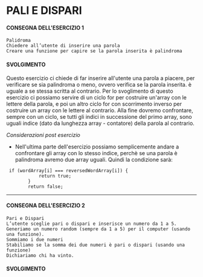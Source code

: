 # PALI E DISPARI

#### CONSEGNA DELL'ESERCIZIO 1

```
Palidroma
Chiedere all’utente di inserire una parola
Creare una funzione per capire se la parola inserita è palindroma
```

#### SVOLGIMENTO

Questo esercizio ci chiede di far inserire all'utente una parola a piacere, per verificare se sia palindroma o meno, ovvero verifica se la parola inserita. è uguale a se stessa scritta al contrario. Per lo svoglimento di questo esercizio ci possiamo servire di un ciclo for per costruire un'array con le lettere della parola, e poi un altro ciclo for con scorrimento inverso per costruire un array con le lettere al contrario. Alla fine dovremo confrontare, sempre con un ciclo, se tutti gli indici in successione del primo array, sono uguali indice (dato da lunghezza array - contatore) della parola al contrario.

_Considerazioni post esercizio_

- Nell'ultima parte dell'esercizio possiamo semplicemente andare a confrontare gli array con lo stesso indice, perchè se una parola è palindroma avremo due array uguali. Quindi la condizione sarà:
```JS
 if (wordArray[i] === reversedWordArray[i]) {
            return true;
        } 
        return false;
```

------

#### CONSEGNA DELL'ESERCIZIO 2

```
Pari e Dispari
L’utente sceglie pari o dispari e inserisce un numero da 1 a 5.
Generiamo un numero random (sempre da 1 a 5) per il computer (usando una funzione).
Sommiamo i due numeri
Stabiliamo se la somma dei due numeri è pari o dispari (usando una funzione)
Dichiariamo chi ha vinto.
```

#### SVOLGIMENTO

